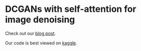 # DCGANs with self-attention for image denoising
Check out our [blog post](https://hackmd.io/3_1n5StNRQ2t-9HNNAI2vg?view).

Our code is best viewed on [kaggle](https://www.kaggle.com/code/dansochirca/notebook74c6913f2b).
